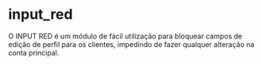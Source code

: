 # input_red
O INPUT RED é um módulo de fácil utilização para bloquear campos de edição de perfil para os clientes, impedindo de fazer qualquer alteração na conta principal.
